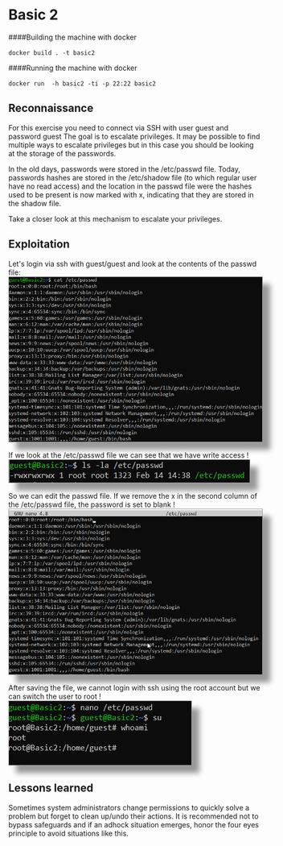 # Basic 2


####Building the machine with docker
```
docker build . -t basic2
```
####Running the machine with docker
```
docker run  -h basic2 -ti -p 22:22 basic2
```

## Reconnaissance

For this exercise you need to connect via SSH with user guest and password guest
The goal is to escalate privileges. It may be possible to find multiple ways to escalate privileges but in this case you should be looking at the storage of the passwords.

In the old days, passwords were stored in the /etc/passwd file.  Today, passwords hashes are stored in the /etc/shadow file (to which regular user have no read access) and the location in the passwd file were the hashes used to be present is now marked with x, indicating that they are stored in the shadow file.

Take a closer look at this mechanism to escalate your privileges.


## Exploitation
Let's login via ssh with guest/guest and look at the contents of the passwd file:
<img  src="../../.gitbook/assets/infra/basic2/passwdfile.png" style="box-shadow: 15px 15px 10px #999;  border: 1px solid #999" />


If we look at the /etc/passwd file we can see that we have write access !
<img  src="../../.gitbook/assets/infra/basic2/writeaccess.png" style="box-shadow: 15px 15px 10px #999;  border: 1px solid #999" />


So we can edit the passwd file. If we remove the x in the second column of the /etc/passwd file, the password is set to blank !
<img  src="../../.gitbook/assets/infra/basic2/editpasswd.png" style="box-shadow: 15px 15px 10px #999;  border: 1px solid #999" />

After saving the file, we cannot login with ssh using the root account but we can switch the user to root !
<img  src="../../.gitbook/assets/infra/basic2/swithctoroot.png" style="box-shadow: 15px 15px 10px #999;  border: 1px solid #999" />

## Lessons learned
Sometimes system administrators change permissions to quickly solve a problem but forget to clean up/undo their actions.
It is recommended not to bypass safeguards and if an adhock situation emerges, honor the four eyes principle to avoid situations like this.